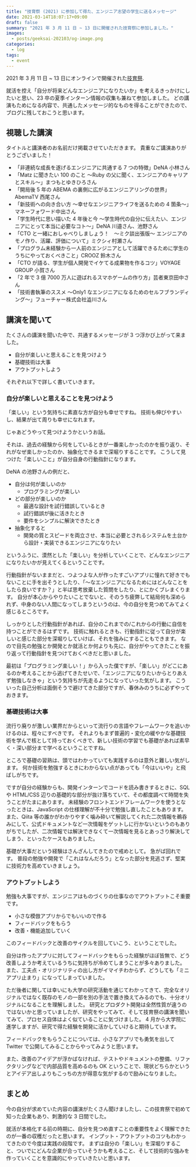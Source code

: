 ```yaml
---
title: "技育祭 (2021) に参加して得た、エンジニア志望の学生に送るメッセージ"
date: 2021-03-14T18:07:17+09:00
draft: false
summary: "2021 年 3 月 11 日 ~ 13 日に開催された技育祭に参加しました。"
images:
  - posts/geeksai-202103/og-image.png
categories:
  - log
tags:
  - event
---
```


2021 年 3 月 11 日 ~ 13 日にオンラインで開催された[技育祭](https://talent.supporterz.jp/geeksai/2021/).

就活を控え「自分が将来どんなエンジニアになりたいか」を考えるきっかけにしたいと思い、23 卒の夏季インターン情報の収集も兼ねて参加しました。
どの講演もためになる内容で、共通したメッセージ的なものを得ることができたので、ブログに残しておこうと思います。

## 視聴した講演

タイトルと講演者のお名前だけ掲載させていただきます。
貴重なご講演ありがとうございました！

- 「非連続な成長を遂げるエンジニアに共通する 7 つの特徴」DeNA 小林さん
- 「Matz に聞きたい 100 のこと 〜Ruby の父に聞く、エンジニアのキャリアとスキル〜」まつもとゆきひろさん
- 「開局後 5 年の ABEMA の裏側に広がるエンジニアリングの世界」AbemaTV 西尾さん
- 「新技術への向き合い方 〜幸せなエンジニアライフを送るための 4 箇条〜」マネーフォワード中出さん
- 「学生時代に思い描いた 4 年後と今 〜学生時代の自分に伝えたい、エンジニアにとって本当に必要なコト〜」DeNA 川邉さん、池野さん
- 「CTO と一緒におしゃべりしましょう！　〜ミク談出張版〜 エンジニアのモノ作り、活躍、評価について」ミクシィ村瀬さん
- 「プログラム未経験から一人前のエンジニアとして活躍できるために学生のうちにやっておくべきこと」CROOZ 鈴木さん
- 「CTO が語る、学生が個人開発でイケてる成果物を作るコツ」VOYAGE GROUP 小賀さん
- 「2 年で 3 億 7000 万人に遊ばれるスマホゲームの作り方」芸者東京田中さん
- 「技術書執筆のススメ 〜Only1 なエンジニアになるためのセルフブランディング〜」フューチャー株式会社澁川さん

## 講演を聞いて

たくさんの講演を聞いた中で、共通するメッセージが 3 つ浮かび上がって来ました。

- 自分が楽しいと思えることを見つけよう
- 基礎技術は大事
- アウトプットしよう

それぞれ以下で詳しく書いていきます。

### 自分が楽しいと思えることを見つけよう

「楽しい」という気持ちに素直な方が自分も幸せですね。
技術も伸びやすいし、結果が出て周りも幸せになれます。

じゃあどうやって見つけようかというお話。

それは、過去の経験から何をしているときが一番楽しかったのかを振り返り、それがなぜ楽しかったのか、抽象化できるまで深堀りすることです。
こうして見つけた「楽しいこと」が自分自身の行動指針になります。

DeNA の池野さんの例だと、

- 自分は何が楽しいのか
  - プログラミングが楽しい
- どの部分が楽しいのか
  - 最適な設計を試行錯誤しているとき
  - 試行錯誤が後に活きたとき
  - 要件をシンプルに解決できたとき
- 抽象化すると
  - 開発の質とスピードを両立させ、本当に必要とされるシステムを土台から設計・実装できるエンジニアになりたい

というふうに、漠然とした「楽しい」を分析していくことで、どんなエンジニアになりたいかが見えてくるということです。

行動指針がないままだと、つよつよな人が作ったすごいアプリに憧れて好きでもないことに手を出そうとしたり、「〜なエンジニアになるためにはどんなことをしたら良いですか？」と半ば思考放棄した質問をしたり、とにかくブレまくります。
自分が本心からやりたいことでないと、そのうち疲弊して結局何も深められず、中身のない人間になってしまうというのは、今の自分を見つめてみてよく感じるところです。

しっかりとした行動指針があれば、自分のこれまでの/これからの行動に自信を持つことができるはずです。
技術に触れるときも、行動指針に従って自分が楽しいと感じた部分を深堀りしていけば、それを強みにすることもできます。
なので目先の勉強とか開発とか就活とか何よりも先に、自分がやってきたことを振り返って行動指針を見つけておくべきだと思いました。

最初は「プログラミング楽しい！」から入った僕ですが、「楽しい」がどこにあるのか考えることから逃げてきたせいで、「エンジニアになりたいからとりあえず勉強しなきゃ」という気持ちが先走るようになっていった気がします。
こういった自己分析は面倒そうで避けてきた部分ですが、春休みのうちに必ずやっておきます。

### 基礎技術は大事

流行り廃りが激しい業界だからといって流行りの言語やフレームワークを追いかけるのは、程々にすべきです。
それよりもまず普遍的・変化の緩やかな基礎技術を学んで核として持っておくべきで、新しい技術の学習でも基礎があれば素早く・深い部分まで学べるということですね。

ところで基礎の習熟は、頭ではわかっていても実践するのは意外と難しい気がします。
何か技術を勉強するときにわからない点があっても「今はいいや」と飛ばしがちです。

ですが自分の経験からも、開発インターンでコードを読み書きするときに、SQL や HTML/CSS 辺りの基礎的な部分が抜け落ちていて、その都度調べて時間を失うことがたまにあります。
未経験のフロントエンドフレームワークを使うとなったときは、JavaScript の仕様理解が不十分で勉強し直したこともあります。
また、Qiita 等の誰かがわかりやすく噛み砕いて解説してくれた二次情報を鵜呑みにして、公式ドキュメントなど一次情報をゲットしに行かないというのもありがちでしたが、二次情報では解決できなくて一次情報を見るとあっさり解決してしまう、といったケースもありました。

基礎が大事だという経験はさんざんしてきたので戒めとして。
急がば回れです。
普段の勉強や開発で「これはなんだろう」となった部分を見逃さず、堅実に技術力を高めていきましょう。

### アウトプットしよう

勉強も大事ですが、エンジニアはものづくりの仕事なのでアウトプットこそ重要です。

- 小さな模倣アプリからでもいいので作る
- フィードバックをもらう
- 改善・機能追加していく

このフィードバックと改善のサイクルを回していこう、ということでした。

自分は作ったアプリに対してフィードバックをもらった経験がほぼ皆無で、どう改善しようか考えているうちに気持ちが冷めてしまうことが多々ありました。
また、工夫点・オリジナリティの出し方がイマイチわからず、どうしても「ミニアプリ止まり」になってしまっていました。

ただ後者に関しては幸いにも大学の研究活動を通じてわかってきて、完全なオリジナルではなく既存のモノの一部を別の手法で置き換えてみるのでも、十分オリジナルになることを理解しました。
研究とプロダクト開発は全然性質が違うのではないかと思っていましたが、研究をやってみて、そして技育祭の講演を聞いてみて、プロセス自体はよく似ていることに気づけました。
4 月から大学院に進学しますが、研究で得た経験を開発に活かしていけると期待しています。

フィードバックをもらうことについては、小さなアプリでも勇気を出して Twitter で公開してみることからやってみようと思います。

また、改善のアイデアが浮かばなければ、テストやドキュメントの整備、リファクタリングなどで内部品質を高めるのも OK ということで、現状どちらかというとアイデア出しよりもこっちの方が得意な気がするので励みになりました。

## まとめ

今の自分が求めていた内容の講演がたくさん聞けましたし、この技育祭で初めて知った企業もあり、刺激的な 3 日間でした。

就活が本格化する前の時期に、自分を見つめ直すことの重要性をよく理解できたのが一番の収穫だったと思います。
インプット・アウトプットのコツもわかってきたので今度は実践の段階です。
まずは自分の「楽しい」を深堀りすること、ついでにどんな企業が合っていそうかも考えること、そして技術的な強みを作っていくことを意識的にやっていきたいと思います。
